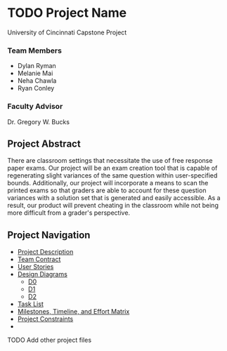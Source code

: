 # TODO Project Name
University of Cincinnati Capstone Project

### Team Members
- Dylan Ryman
- Melanie Mai
- Neha Chawla
- Ryan Conley

### Faculty Advisor
Dr. Gregory W. Bucks

## Project Abstract
There are classroom settings that necessitate the use of free response paper exams. Our project will be an exam creation tool that is capable of regenerating slight variances of the same question within user-specified bounds. Additionally, our project will incorporate a means to scan the printed exams so that graders are able to account for these question variances with a solution set that is generated and easily accessible. As a result, our product will prevent cheating in the classroom while not being more difficult from a grader's perspective.

## Project Navigation
- [Project Description](ProjectDescription.md)
- [Team Contract](TeamContract.md)
- [User Stories](UserStories.md)
- [Design Diagrams](/Design_Diagrams/DesignDiagrams.md)
    - [D0](/Design_Diagrams/D0.png)
    - [D1](/Design_Diagrams/D1.png)
    - [D2](/Design_Diagrams/D2.png)
- [Task List](Tasklist.md)
- [Milestones, Timeline, and Effort Matrix](/Milestones.md)
- [Project Constraints](/Constraints.md)
-
TODO Add other project files
